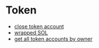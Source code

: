 # Token

* [close token account](close-account/main.en.ts)
* [wrapped SOL](wrapped-sol/)
* [get all token accounts by owner](get-all-token-account-by-owner/main.en.ts)